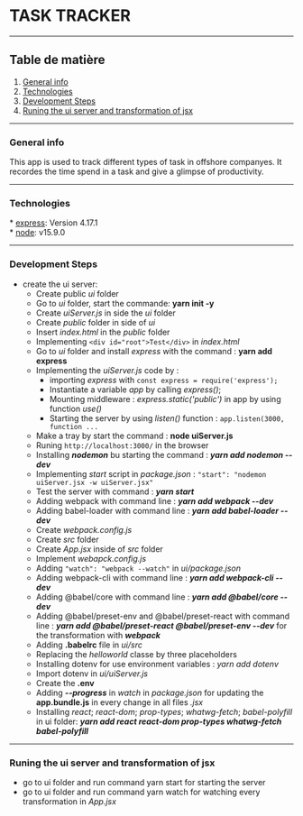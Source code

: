 # TASK TRACKER

---

## Table de matière

1. [General info](#general-info)
2. [Technologies](#technologie)
3. [Development Steps](#development-steps)
4. [Runing the ui server and transformation of jsx](#runing-ui-server)

---

### General info

This app is used to track different types of task in offshore companyes. It recordes the time spend in a task and
give a glimpse of productivity.

---

### Technologies

\* [express](https://expressjs.com/fr/4x/api.html): Version 4.17.1  
\* [node](https://nodejs.org/dist/v14.17.6/node-v14.17.6-x64.msi): v15.9.0

---

### Development Steps

- create the ui server:
  - Create public _ui_ folder
  - Go to _ui_ folder, start the commande: **yarn init -y**
  - Create _uiServer.js_ in side the _ui_ folder
  - Create _public_ folder in side of _ui_
  - Insert _index.html_ in the _public_ folder
  - Implementing `<div id="root">Test</div>` in _index.html_
  - Go to _ui_ folder and install _express_ with the command : **yarn add express**
  - Implementing the _uiServer.js_ code by :
    - importing _express_ with `const express = require('express');`
    - Instantiate a variable _app_ by calling _express()_;
    - Mounting middleware : _express.static('public')_ in app by using function _use()_
    - Starting the server by using _listen()_ function : `app.listen(3000, function ...`
  - Make a tray by start the command : **node uiServer.js**
  - Runing `http://localhost:3000/` in the browser
  - Installing **_nodemon_** bu starting the command : **_yarn add nodemon --dev_**
  - Implementing _start_ script in _package.json_ : `"start": "nodemon uiServer.jsx -w uiServer.jsx"`
  - Test the server with command : **_yarn start_**
  - Adding webpack with command line : **_yarn add webpack --dev_**
  - Adding babel-loader with command line : **_yarn add babel-loader --dev_**
  - Create _webpack.config.js_
  - Create _src_ folder
  - Create _App.jsx_ inside of _src_ folder
  - Implement _webapck.config.js_
  - Adding `"watch": "webpack --watch"` in _ui/package.json_
  - Adding webpack-cli with command line : **_yarn add webpack-cli --dev_**
  - Adding @babel/core with command line : **_yarn add @babel/core --dev_**
  - Adding @babel/preset-env and @babel/preset-react with command line : **_yarn add @babel/preset-react @babel/preset-env --dev_** for the transformation with **_webpack_**
  - Adding **.babelrc** file in _ui/src_
  - Replacing the _helloworld_ classe by three placeholders
  - Installing dotenv for use environment variables : _yarn add dotenv_
  - Import dotenv in _ui/uiServer.js_
  - Create the **.env**
  - Adding **_--progress_** in _watch_ in _package.json_ for updating the **app.bundle.js** in every change in all files _.jsx_
  - Installing _react_; _react-dom_; _prop-types_; _whatwg-fetch_; _babel-polyfill_ in ui folder: **_yarn add react react-dom prop-types whatwg-fetch babel-polyfill_**

---

### Runing the ui server and transformation of jsx

- go to ui folder and run command yarn start for starting the server
- go to ui folder and run command yarn watch for watching every transformation in _App.jsx_
